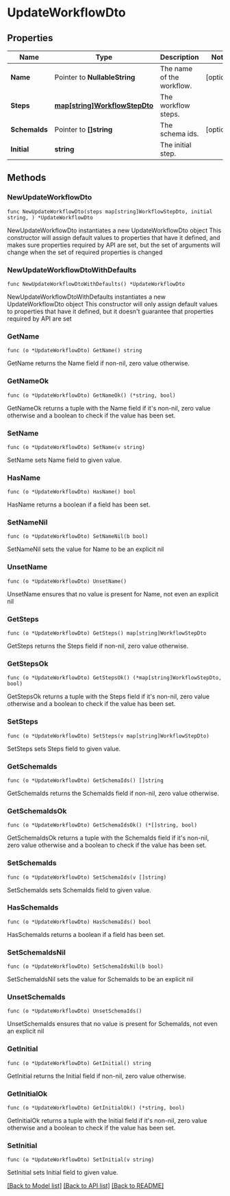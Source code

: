 # UpdateWorkflowDto

## Properties

Name | Type | Description | Notes
------------ | ------------- | ------------- | -------------
**Name** | Pointer to **NullableString** | The name of the workflow. | [optional] 
**Steps** | [**map[string]WorkflowStepDto**](WorkflowStepDto.md) | The workflow steps. | 
**SchemaIds** | Pointer to **[]string** | The schema ids. | [optional] 
**Initial** | **string** | The initial step. | 

## Methods

### NewUpdateWorkflowDto

`func NewUpdateWorkflowDto(steps map[string]WorkflowStepDto, initial string, ) *UpdateWorkflowDto`

NewUpdateWorkflowDto instantiates a new UpdateWorkflowDto object
This constructor will assign default values to properties that have it defined,
and makes sure properties required by API are set, but the set of arguments
will change when the set of required properties is changed

### NewUpdateWorkflowDtoWithDefaults

`func NewUpdateWorkflowDtoWithDefaults() *UpdateWorkflowDto`

NewUpdateWorkflowDtoWithDefaults instantiates a new UpdateWorkflowDto object
This constructor will only assign default values to properties that have it defined,
but it doesn't guarantee that properties required by API are set

### GetName

`func (o *UpdateWorkflowDto) GetName() string`

GetName returns the Name field if non-nil, zero value otherwise.

### GetNameOk

`func (o *UpdateWorkflowDto) GetNameOk() (*string, bool)`

GetNameOk returns a tuple with the Name field if it's non-nil, zero value otherwise
and a boolean to check if the value has been set.

### SetName

`func (o *UpdateWorkflowDto) SetName(v string)`

SetName sets Name field to given value.

### HasName

`func (o *UpdateWorkflowDto) HasName() bool`

HasName returns a boolean if a field has been set.

### SetNameNil

`func (o *UpdateWorkflowDto) SetNameNil(b bool)`

 SetNameNil sets the value for Name to be an explicit nil

### UnsetName
`func (o *UpdateWorkflowDto) UnsetName()`

UnsetName ensures that no value is present for Name, not even an explicit nil
### GetSteps

`func (o *UpdateWorkflowDto) GetSteps() map[string]WorkflowStepDto`

GetSteps returns the Steps field if non-nil, zero value otherwise.

### GetStepsOk

`func (o *UpdateWorkflowDto) GetStepsOk() (*map[string]WorkflowStepDto, bool)`

GetStepsOk returns a tuple with the Steps field if it's non-nil, zero value otherwise
and a boolean to check if the value has been set.

### SetSteps

`func (o *UpdateWorkflowDto) SetSteps(v map[string]WorkflowStepDto)`

SetSteps sets Steps field to given value.


### GetSchemaIds

`func (o *UpdateWorkflowDto) GetSchemaIds() []string`

GetSchemaIds returns the SchemaIds field if non-nil, zero value otherwise.

### GetSchemaIdsOk

`func (o *UpdateWorkflowDto) GetSchemaIdsOk() (*[]string, bool)`

GetSchemaIdsOk returns a tuple with the SchemaIds field if it's non-nil, zero value otherwise
and a boolean to check if the value has been set.

### SetSchemaIds

`func (o *UpdateWorkflowDto) SetSchemaIds(v []string)`

SetSchemaIds sets SchemaIds field to given value.

### HasSchemaIds

`func (o *UpdateWorkflowDto) HasSchemaIds() bool`

HasSchemaIds returns a boolean if a field has been set.

### SetSchemaIdsNil

`func (o *UpdateWorkflowDto) SetSchemaIdsNil(b bool)`

 SetSchemaIdsNil sets the value for SchemaIds to be an explicit nil

### UnsetSchemaIds
`func (o *UpdateWorkflowDto) UnsetSchemaIds()`

UnsetSchemaIds ensures that no value is present for SchemaIds, not even an explicit nil
### GetInitial

`func (o *UpdateWorkflowDto) GetInitial() string`

GetInitial returns the Initial field if non-nil, zero value otherwise.

### GetInitialOk

`func (o *UpdateWorkflowDto) GetInitialOk() (*string, bool)`

GetInitialOk returns a tuple with the Initial field if it's non-nil, zero value otherwise
and a boolean to check if the value has been set.

### SetInitial

`func (o *UpdateWorkflowDto) SetInitial(v string)`

SetInitial sets Initial field to given value.



[[Back to Model list]](../README.md#documentation-for-models) [[Back to API list]](../README.md#documentation-for-api-endpoints) [[Back to README]](../README.md)


